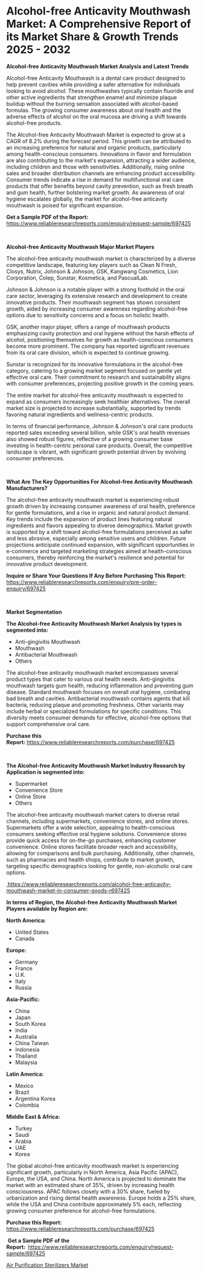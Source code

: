 <p><h1>Alcohol-free Anticavity Mouthwash Market: A Comprehensive Report of its Market Share & Growth Trends 2025 - 2032</h1></p><p><strong>Alcohol-free Anticavity Mouthwash Market Analysis and Latest Trends</strong></p>
<p><p>Alcohol-free Anticavity Mouthwash is a dental care product designed to help prevent cavities while providing a safer alternative for individuals looking to avoid alcohol. These mouthwashes typically contain fluoride and other active ingredients that strengthen enamel and minimize plaque buildup without the burning sensation associated with alcohol-based formulas. The growing consumer awareness about oral health and the adverse effects of alcohol on the oral mucosa are driving a shift towards alcohol-free products.</p><p>The Alcohol-free Anticavity Mouthwash Market is expected to grow at a CAGR of 8.2% during the forecast period. This growth can be attributed to an increasing preference for natural and organic products, particularly among health-conscious consumers. Innovations in flavor and formulation are also contributing to the market's expansion, attracting a wider audience, including children and those with sensitivities. Additionally, rising online sales and broader distribution channels are enhancing product accessibility. Consumer trends indicate a rise in demand for multifunctional oral care products that offer benefits beyond cavity prevention, such as fresh breath and gum health, further bolstering market growth. As awareness of oral hygiene escalates globally, the market for alcohol-free anticavity mouthwash is poised for significant expansion.</p></p>
<p><strong>Get a Sample PDF of the Report:&nbsp;</strong> <a href="https://www.reliableresearchreports.com/enquiry/request-sample/697425?utm_campaign=2296&utm_medium=2&utm_source=Github&utm_content=ia&utm_term=23032025&utm_id=alcohol-free-anticavity-mouthwash">https://www.reliableresearchreports.com/enquiry/request-sample/697425</a></p>
<p>&nbsp;</p>
<p><strong>Alcohol-free Anticavity Mouthwash Major Market Players</strong></p>
<p><p>The alcohol-free anticavity mouthwash market is characterized by a diverse competitive landscape, featuring key players such as Clean N Fresh, Closys, Nutrix, Johnson & Johnson, GSK, Kangwang Cosmetics, Lion Corporation, Colep, Sunstar, Kosmetica, and PascualLab. </p><p>Johnson & Johnson is a notable player with a strong foothold in the oral care sector, leveraging its extensive research and development to create innovative products. Their mouthwash segment has shown consistent growth, aided by increasing consumer awareness regarding alcohol-free options due to sensitivity concerns and a focus on holistic health. </p><p>GSK, another major player, offers a range of mouthwash products emphasizing cavity protection and oral hygiene without the harsh effects of alcohol, positioning themselves for growth as health-conscious consumers become more prominent. The company has reported significant revenues from its oral care division, which is expected to continue growing.</p><p>Sunstar is recognized for its innovative formulations in the alcohol-free category, catering to a growing market segment focused on gentle yet effective oral care. Their commitment to research and sustainability aligns with consumer preferences, projecting positive growth in the coming years.</p><p>The entire market for alcohol-free anticavity mouthwash is expected to expand as consumers increasingly seek healthier alternatives. The overall market size is projected to increase substantially, supported by trends favoring natural ingredients and wellness-centric products.</p><p>In terms of financial performance, Johnson & Johnson's oral care products reported sales exceeding several billion, while GSK's oral health revenues also showed robust figures, reflective of a growing consumer base investing in health-centric personal care products. Overall, the competitive landscape is vibrant, with significant growth potential driven by evolving consumer preferences.</p></p>
<p>&nbsp;</p>
<p><strong>What Are The Key Opportunities For Alcohol-free Anticavity Mouthwash Manufacturers?</strong></p>
<p><p>The alcohol-free anticavity mouthwash market is experiencing robust growth driven by increasing consumer awareness of oral health, preference for gentle formulations, and a rise in organic and natural product demand. Key trends include the expansion of product lines featuring natural ingredients and flavors appealing to diverse demographics. Market growth is supported by a shift toward alcohol-free formulations perceived as safer and less abrasive, especially among sensitive users and children. Future projections anticipate continued expansion, with significant opportunities in e-commerce and targeted marketing strategies aimed at health-conscious consumers, thereby reinforcing the market's resilience and potential for innovative product development.</p></p>
<p><strong>Inquire or Share Your Questions If Any Before Purchasing This Report:</strong> <a href="https://www.reliableresearchreports.com/enquiry/pre-order-enquiry/697425?utm_campaign=2296&utm_medium=2&utm_source=Github&utm_content=ia&utm_term=23032025&utm_id=alcohol-free-anticavity-mouthwash">https://www.reliableresearchreports.com/enquiry/pre-order-enquiry/697425</a></p>
<p>&nbsp;</p>
<p><strong>Market Segmentation</strong></p>
<p><strong>The Alcohol-free Anticavity Mouthwash Market Analysis by types is segmented into:</strong></p>
<p><ul><li>Anti-gingivitis Mouthwash</li><li>Mouthwash</li><li>Antibacterial Mouthwash</li><li>Others</li></ul></p>
<p><p>The alcohol-free anticavity mouthwash market encompasses several product types that cater to various oral health needs. Anti-gingivitis mouthwash targets gum health, reducing inflammation and preventing gum disease. Standard mouthwash focuses on overall oral hygiene, combating bad breath and cavities. Antibacterial mouthwash contains agents that kill bacteria, reducing plaque and promoting freshness. Other variants may include herbal or specialized formulations for specific conditions. This diversity meets consumer demands for effective, alcohol-free options that support comprehensive oral care.</p></p>
<p><strong>Purchase this Report:&nbsp;</strong><a href="https://www.reliableresearchreports.com/purchase/697425?utm_campaign=2296&utm_medium=2&utm_source=Github&utm_content=ia&utm_term=23032025&utm_id=alcohol-free-anticavity-mouthwash">https://www.reliableresearchreports.com/purchase/697425</a></p>
<p>&nbsp;</p>
<p><strong>The Alcohol-free Anticavity Mouthwash Market Industry Research by Application is segmented into:</strong></p>
<p><ul><li>Supermarket</li><li>Convenience Store</li><li>Online Store</li><li>Others</li></ul></p>
<p><p>The alcohol-free anticavity mouthwash market caters to diverse retail channels, including supermarkets, convenience stores, and online stores. Supermarkets offer a wide selection, appealing to health-conscious consumers seeking effective oral hygiene solutions. Convenience stores provide quick access for on-the-go purchases, enhancing customer convenience. Online stores facilitate broader reach and accessibility, allowing for comparisons and bulk purchasing. Additionally, other channels, such as pharmacies and health shops, contribute to market growth, targeting specific demographics looking for gentle, non-alcoholic oral care options.</p></p>
<p><a href="https://www.reliableresearchreports.com/alcohol-free-anticavity-mouthwash-market-in-consumer-goods-r697425?utm_campaign=2296&utm_medium=2&utm_source=Github&utm_content=ia&utm_term=23032025&utm_id=alcohol-free-anticavity-mouthwash">&nbsp;https://www.reliableresearchreports.com/alcohol-free-anticavity-mouthwash-market-in-consumer-goods-r697425</a></p>
<p><strong>In terms of Region, the Alcohol-free Anticavity Mouthwash Market Players available by Region are:</strong></p>
<p>
    <p> <strong> North America: </strong>
        <ul>
            <li>United States</li>
            <li>Canada</li>
        </ul>
        </p> 
    <p> <strong> Europe: </strong>
        <ul>
            <li>Germany</li>
            <li>France</li>
            <li>U.K.</li>
            <li>Italy</li>
            <li>Russia</li>
        </ul>
        </p> 
    <p> <strong> Asia-Pacific: </strong>
        <ul>
            <li>China</li>
            <li>Japan</li>
            <li>South Korea</li>
            <li>India</li>
            <li>Australia</li>
            <li>China Taiwan</li>
            <li>Indonesia</li>
            <li>Thailand</li>
            <li>Malaysia</li>
        </ul>
        </p> 
    <p> <strong> Latin America: </strong>
        <ul>
            <li>Mexico</li>
            <li>Brazil</li>
            <li>Argentina Korea</li>
            <li>Colombia</li>
        </ul>
        </p> 
    <p> <strong> Middle East & Africa: </strong>
        <ul>
            <li>Turkey</li>
            <li>Saudi</li>
            <li>Arabia</li>
            <li>UAE</li>
            <li>Korea</li>
        </ul>
    </p>
    </p>
<p><p>The global alcohol-free anticavity mouthwash market is experiencing significant growth, particularly in North America, Asia Pacific (APAC), Europe, the USA, and China. North America is projected to dominate the market with an estimated share of 35%, driven by increasing health consciousness. APAC follows closely with a 30% share, fueled by urbanization and rising dental health awareness. Europe holds a 25% share, while the USA and China contribute approximately 5% each, reflecting growing consumer preference for alcohol-free formulations.</p></p>
<p><strong>Purchase this Report: </strong><a href="https://www.reliableresearchreports.com/purchase/697425?utm_campaign=2296&utm_medium=2&utm_source=Github&utm_content=ia&utm_term=23032025&utm_id=alcohol-free-anticavity-mouthwash">https://www.reliableresearchreports.com/purchase/697425</a></p>
<p>&nbsp;<strong>Get a Sample PDF of the Report:&nbsp;&nbsp;</strong><a href="https://www.reliableresearchreports.com/enquiry/request-sample/697425?utm_campaign=2296&utm_medium=2&utm_source=Github&utm_content=ia&utm_term=23032025&utm_id=alcohol-free-anticavity-mouthwash">https://www.reliableresearchreports.com/enquiry/request-sample/697425</a></p>
<p><strong></strong></p>
<p><p><a href="https://github.com/oslieselotte2192/Market-Research-Report-List-1/blob/main/air-purification-sterilizers-market.md?utm_campaign=2296&utm_medium=2&utm_source=Github&utm_content=ia&utm_term=23032025&utm_id=alcohol-free-anticavity-mouthwash">Air Purification Sterilizers Market</a></p></p>